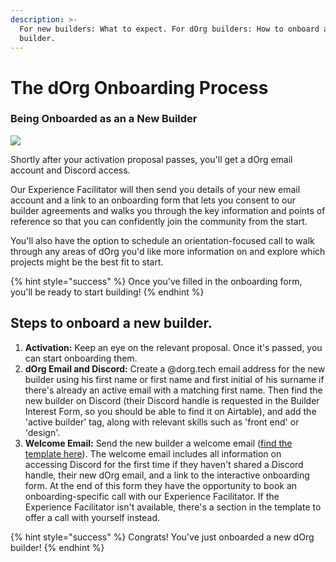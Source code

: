 ```yaml
---
description: >-
  For new builders: What to expect. For dOrg builders: How to onboard a new
  builder.
---
```


# The dOrg Onboarding Process

### Being Onboarded as an a New Builder

![](https://media4.giphy.com/media/3oEduUtBxr9wzS0DZu/giphy.gif?cid=ecf05e47oo0m24vbyfz5wb19bu7zdoer71xe9ptup4oerddh&rid=giphy.gif&ct=g)

Shortly after your activation proposal passes, you'll get a dOrg email account and Discord access.

Our Experience Facilitator will then send you details of your new email account and a link to an onboarding form that lets you consent to our builder agreements and walks you through the key information and points of reference so that you can confidently join the community from the start.

You'll also have the option to schedule an orientation-focused call to walk through any areas of dOrg you'd like more information on and explore which projects might be the best fit to start.

{% hint style="success" %}
Once you've filled in the onboarding form, you'll be ready to start building!
{% endhint %}

## Steps to onboard a new builder.

1. **Activation:** Keep an eye on the relevant proposal. Once it's passed, you can start onboarding them. 
2. **dOrg Email and Discord:** Create a @dorg.tech email address for the new builder using his first name or first name and first initial of his surname if there's already an active email with a matching first name. Then find the new builder on Discord \(their Discord handle is requested in the Builder Interest Form, so you should be able to find it on Airtable\), and add the 'active builder' tag, along with relevant skills such as 'front end' or 'design'. 
3. **Welcome Email:** Send the new builder a welcome email \([find the template here](https://forum.dorg.tech/t/onboarding-welcome-email-template/224)\). The welcome email includes all information on accessing Discord for the first time if they haven't shared a Discord handle, their new dOrg email, and a link to the interactive onboarding form. At the end of this form they have the opportunity to book an onboarding-specific call with our Experience Facilitator. If the Experience Facilitator isn't available, there's a section in the template to offer a call with yourself instead.

{% hint style="success" %}
Congrats! You've just onboarded a new dOrg builder!
{% endhint %}

